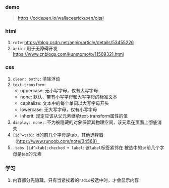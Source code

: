 ### demo
>https://codepen.io/wallaceerick/pen/ojtal

### html
1. `role`: https://blog.csdn.net/annip/article/details/53455226
2. `aria-`: 用于无障碍开发 https://www.cnblogs.com/kunmomo/p/11569321.html

### css
1. `clear: both;`: 清除浮动
2. `text-transform`:
   - uppercase: 无小写字母，仅有大写字母
   - none: 默认，带有小写字母和大写字母的标准文本
   - capitalize: 文本中的每个单词以大写字母开头
   - lowercase: 无大写字母，仅有小写字母
   - inherit: 规定应该从父元素继承text-transform属性的值
3. `display: none;`: 不为被隐藏的对象保留其物理空间，该元素在页面上彻底消失
4. `[id^=tab]`: id的前几个字母是tab，其他选择器（https://www.runoob.com/note/34568）
5. `.tabs [id^=tab]:checked + label`: 该`label`标签紧邻在 被选中的`id`前几个字母是tab的元素 

### 学习
1. 内容部分先隐藏，只有当紧挨着的`radio`被选中时，才会显示内容